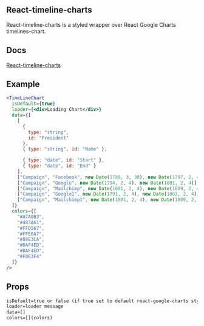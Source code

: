 ## React-timeline-charts

React-timeline-charts is a styled wrapper over React Google Charts timelines-chart.

## Docs

[React-timeline-charts](https://github.com/miteshtagadiya/react-timeline-charts/)

## Example

```jsx
<TimeLineChart
  isDefault={true}
  loader={<div>Loading Chart</div>}
  data={[
    [
      {
        type: "string",
        id: "President"
      },
      { type: "string", id: "Name" },

      { type: "date", id: "Start" },
      { type: "date", id: "End" }
    ],
    ["Campaign", "Facebook", new Date(1789, 3, 30), new Date(1797, 2, 4)],
    ["Campaign", "Google", new Date(1794, 2, 4), new Date(1801, 2, 4)],
    ["Campaign", "Mailchimp", new Date(1801, 2, 4), new Date(1809, 2, 4)],
    ["Campaign", "Google1", new Date(1791, 2, 4), new Date(1802, 2, 4)],
    ["Campaign", "Mailchimp1", new Date(1801, 2, 4), new Date(1809, 2, 4)]
  ]}
  colors={[
    "#A7A0B3",
    "#483A61",
    "#FFD567",
    "#FFE6A7",
    "#88E3CA",
    "#DAF4ED",
    "#DAF4ED",
    "#F0E3F4"
  ]}
/>
```

## Props

```markdown
isDefault=true or false (if true set to default react-google-charts style)
loader=loader message
data=[]
colors=[](colors)
```
